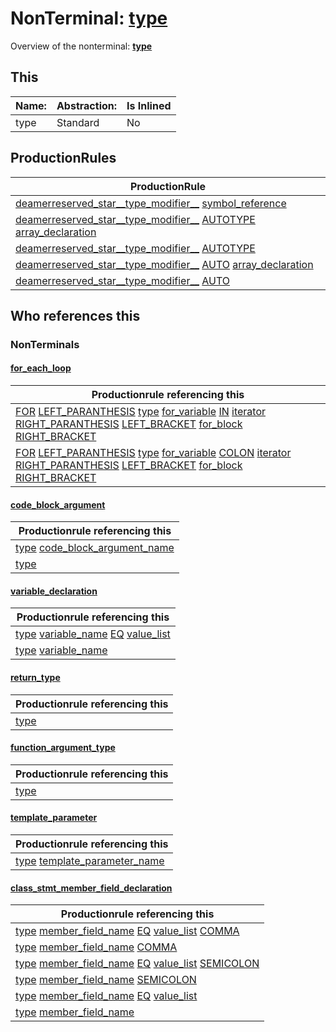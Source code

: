 # NonTerminal: **[type](./type.md)**

Overview of the nonterminal: **[type](./type.md)**



## This

| Name:                | Abstraction:    | Is Inlined |
| -------------------- | --------------- | ---------- |
| type | Standard | No |



## ProductionRules

| ProductionRule |
| ---- |
| [deamerreserved_star__type_modifier__](./deamerreserved_star__type_modifier__.md) [symbol_reference](./symbol_reference.md)  |
| [deamerreserved_star__type_modifier__](./deamerreserved_star__type_modifier__.md) [AUTOTYPE](./../Lexicon/AUTOTYPE.md) [array_declaration](./array_declaration.md)  |
| [deamerreserved_star__type_modifier__](./deamerreserved_star__type_modifier__.md) [AUTOTYPE](./../Lexicon/AUTOTYPE.md)  |
| [deamerreserved_star__type_modifier__](./deamerreserved_star__type_modifier__.md) [AUTO](./../Lexicon/AUTO.md) [array_declaration](./array_declaration.md)  |
| [deamerreserved_star__type_modifier__](./deamerreserved_star__type_modifier__.md) [AUTO](./../Lexicon/AUTO.md)  |




## Who references this

### NonTerminals


#### [for_each_loop](./../Grammar/for_each_loop.md)

| Productionrule referencing this                      |
| ---------------------------------------------------- |
| [FOR](./../Lexicon/FOR.md) [LEFT_PARANTHESIS](./../Lexicon/LEFT_PARANTHESIS.md) [type](./type.md) [for_variable](./for_variable.md) [IN](./../Lexicon/IN.md) [iterator](./iterator.md) [RIGHT_PARANTHESIS](./../Lexicon/RIGHT_PARANTHESIS.md) [LEFT_BRACKET](./../Lexicon/LEFT_BRACKET.md) [for_block](./for_block.md) [RIGHT_BRACKET](./../Lexicon/RIGHT_BRACKET.md)  |
| [FOR](./../Lexicon/FOR.md) [LEFT_PARANTHESIS](./../Lexicon/LEFT_PARANTHESIS.md) [type](./type.md) [for_variable](./for_variable.md) [COLON](./../Lexicon/COLON.md) [iterator](./iterator.md) [RIGHT_PARANTHESIS](./../Lexicon/RIGHT_PARANTHESIS.md) [LEFT_BRACKET](./../Lexicon/LEFT_BRACKET.md) [for_block](./for_block.md) [RIGHT_BRACKET](./../Lexicon/RIGHT_BRACKET.md)  |


#### [code_block_argument](./../Grammar/code_block_argument.md)

| Productionrule referencing this                      |
| ---------------------------------------------------- |
| [type](./type.md) [code_block_argument_name](./code_block_argument_name.md)  |
| [type](./type.md)  |


#### [variable_declaration](./../Grammar/variable_declaration.md)

| Productionrule referencing this                      |
| ---------------------------------------------------- |
| [type](./type.md) [variable_name](./variable_name.md) [EQ](./../Lexicon/EQ.md) [value_list](./value_list.md)  |
| [type](./type.md) [variable_name](./variable_name.md)  |


#### [return_type](./../Grammar/return_type.md)

| Productionrule referencing this                      |
| ---------------------------------------------------- |
| [type](./type.md)  |


#### [function_argument_type](./../Grammar/function_argument_type.md)

| Productionrule referencing this                      |
| ---------------------------------------------------- |
| [type](./type.md)  |


#### [template_parameter](./../Grammar/template_parameter.md)

| Productionrule referencing this                      |
| ---------------------------------------------------- |
| [type](./type.md) [template_parameter_name](./template_parameter_name.md)  |


#### [class_stmt_member_field_declaration](./../Grammar/class_stmt_member_field_declaration.md)

| Productionrule referencing this                      |
| ---------------------------------------------------- |
| [type](./type.md) [member_field_name](./member_field_name.md) [EQ](./../Lexicon/EQ.md) [value_list](./value_list.md) [COMMA](./../Lexicon/COMMA.md)  |
| [type](./type.md) [member_field_name](./member_field_name.md) [COMMA](./../Lexicon/COMMA.md)  |
| [type](./type.md) [member_field_name](./member_field_name.md) [EQ](./../Lexicon/EQ.md) [value_list](./value_list.md) [SEMICOLON](./../Lexicon/SEMICOLON.md)  |
| [type](./type.md) [member_field_name](./member_field_name.md) [SEMICOLON](./../Lexicon/SEMICOLON.md)  |
| [type](./type.md) [member_field_name](./member_field_name.md) [EQ](./../Lexicon/EQ.md) [value_list](./value_list.md)  |
| [type](./type.md) [member_field_name](./member_field_name.md)  |



